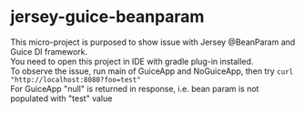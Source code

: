 # jersey-guice-beanparam

This micro-project is purposed to show issue with Jersey @BeanParam and Guice DI framework.  
You need to open this project in IDE with gradle plug-in installed.  
To observe the issue, run main of GuiceApp and NoGuiceApp, then try `curl "http://localhost:8080?foo=test"`  
For GuiceApp "null" is returned in response, i.e. bean param is not populated with "test" value 
